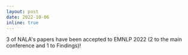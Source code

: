 ```yaml
---
layout: post
date: 2022-10-06
inline: true
---
```


3 of NALA's papers have been accepted to EMNLP 2022 (2 to the main conference and 1 to Findings)!
